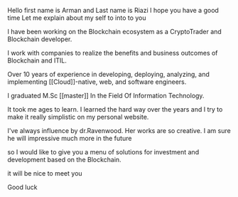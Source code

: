 
Hello first name is Arman and Last name is Riazi
I hope you have a good time
Let me explain about my self to into to you

I have been working on the Blockchain ecosystem as a CryptoTrader and Blockchain developer.

I work with companies to realize the benefits and business outcomes of Blockchain and ITIL.

Over 10 years of experience in developing, deploying, analyzing, and implementing [[Cloud]]-native, web, and software engineers.

I graduated M.Sc [[master]] In the Field Of Information Technology.


It took me ages to learn. I learned the hard way over the years and I try to make it really simplistic on my personal website.

I've always influence by dr.Ravenwood. Her works are so creative. I am sure he will impressive much more in the future

so I would like to give you a menu of solutions for investment and development based on the Blockchain.

it will be nice to meet you


Good luck
